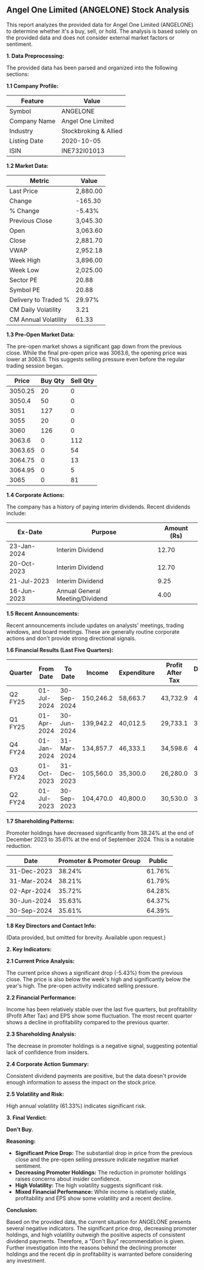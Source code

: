 ## Angel One Limited (ANGELONE) Stock Analysis

This report analyzes the provided data for Angel One Limited (ANGELONE) to determine whether it's a buy, sell, or hold.  The analysis is based solely on the provided data and does not consider external market factors or sentiment.

**1. Data Preprocessing:**

The provided data has been parsed and organized into the following sections:

**1.1 Company Profile:**

| Feature             | Value                     |
|----------------------|--------------------------|
| Symbol               | ANGELONE                  |
| Company Name         | Angel One Limited          |
| Industry             | Stockbroking & Allied     |
| Listing Date         | 2020-10-05                |
| ISIN                  | INE732I01013              |


**1.2 Market Data:**

| Metric                | Value      |
|------------------------|-------------|
| Last Price             | 2,880.00    |
| Change                 | -165.30     |
| % Change               | -5.43%      |
| Previous Close         | 3,045.30    |
| Open                   | 3,063.60    |
| Close                  | 2,881.70    |
| VWAP                  | 2,952.18    |
| Week High              | 3,896.00    |
| Week Low               | 2,025.00    |
| Sector PE              | 20.88      |
| Symbol PE              | 20.88      |
| Delivery to Traded %  | 29.97%      |
| CM Daily Volatility    | 3.21       |
| CM Annual Volatility   | 61.33      |


**1.3 Pre-Open Market Data:**

The pre-open market shows a significant gap down from the previous close.  While the final pre-open price was 3063.6, the opening price was lower at 3063.6.  This suggests selling pressure even before the regular trading session began.

| Price     | Buy Qty | Sell Qty |
|-----------|---------|----------|
| 3050.25   | 20      | 0        |
| 3050.4   | 50      | 0        |
| 3051     | 127     | 0        |
| 3055     | 20      | 0        |
| 3060     | 126     | 0        |
| 3063.6   | 0       | 112      |
| 3063.65  | 0       | 54       |
| 3064.75  | 0       | 13       |
| 3064.95  | 0       | 5        |
| 3065     | 0       | 81       |


**1.4 Corporate Actions:**

The company has a history of paying interim dividends.  Recent dividends include:

| Ex-Date     | Purpose                               | Amount (Rs) |
|-------------|----------------------------------------|-------------|
| 23-Jan-2024 | Interim Dividend                       | 12.70       |
| 20-Oct-2023 | Interim Dividend                       | 12.70       |
| 21-Jul-2023 | Interim Dividend                       | 9.25        |
| 16-Jun-2023 | Annual General Meeting/Dividend         | 4.00        |


**1.5 Recent Announcements:**

Recent announcements include updates on analysts' meetings, trading windows, and board meetings.  These are generally routine corporate actions and don't provide strong directional signals.


**1.6 Financial Results (Last Five Quarters):**

| Quarter      | From Date    | To Date      | Income       | Expenditure  | Profit After Tax | Diluted EPS |
|--------------|--------------|--------------|--------------|--------------|-----------------|-------------|
| Q2 FY25      | 01-Jul-2024  | 30-Sep-2024  | 150,246.2     | 58,663.7     | 43,732.9        | 48.53       |
| Q1 FY25      | 01-Apr-2024  | 30-Jun-2024  | 139,942.2     | 40,012.5     | 29,733.1        | 33.06       |
| Q4 FY24      | 01-Jan-2024  | 31-Mar-2024  | 134,857.7     | 46,333.1     | 34,598.6        | 41.20       |
| Q3 FY24      | 01-Oct-2023  | 31-Dec-2023  | 105,560.0     | 35,300.0     | 26,280.0        | 31.32       |
| Q2 FY24      | 01-Jul-2023  | 30-Sep-2023  | 104,470.0     | 40,800.0     | 30,530.0        | 36.41       |


**1.7 Shareholding Patterns:**

Promoter holdings have decreased significantly from 38.24% at the end of December 2023 to 35.61% at the end of September 2024. This is a notable reduction.

| Date         | Promoter & Promoter Group | Public |
|--------------|---------------------------|--------|
| 31-Dec-2023  | 38.24%                     | 61.76% |
| 31-Mar-2024  | 38.21%                     | 61.79% |
| 02-Apr-2024  | 35.72%                     | 64.28% |
| 30-Jun-2024  | 35.63%                     | 64.37% |
| 30-Sep-2024  | 35.61%                     | 64.39% |


**1.8 Key Directors and Contact Info:**

(Data provided, but omitted for brevity.  Available upon request.)


**2. Key Indicators:**

**2.1 Current Price Analysis:**

The current price shows a significant drop (-5.43%) from the previous close.  The price is also below the week's high and significantly below the year's high.  The pre-open activity indicated selling pressure.

**2.2 Financial Performance:**

Income has been relatively stable over the last five quarters, but profitability (Profit After Tax) and EPS show some fluctuation.  The most recent quarter shows a decline in profitability compared to the previous quarter.

**2.3 Shareholding Analysis:**

The decrease in promoter holdings is a negative signal, suggesting potential lack of confidence from insiders.

**2.4 Corporate Action Summary:**

Consistent dividend payments are positive, but the data doesn't provide enough information to assess the impact on the stock price.

**2.5 Volatility and Risk:**

High annual volatility (61.33%) indicates significant risk.

**3. Final Verdict:**

**Don't Buy.**

**Reasoning:**

* **Significant Price Drop:** The substantial drop in price from the previous close and the pre-open selling pressure indicate negative market sentiment.
* **Decreasing Promoter Holdings:** The reduction in promoter holdings raises concerns about insider confidence.
* **High Volatility:** The high volatility suggests significant risk.
* **Mixed Financial Performance:** While income is relatively stable, profitability and EPS show some volatility and a recent decline.

**Conclusion:**

Based on the provided data, the current situation for ANGELONE presents several negative indicators. The significant price drop, decreasing promoter holdings, and high volatility outweigh the positive aspects of consistent dividend payments.  Therefore, a "Don't Buy" recommendation is given.  Further investigation into the reasons behind the declining promoter holdings and the recent dip in profitability is warranted before considering any investment.
